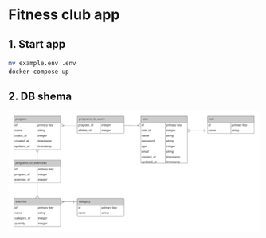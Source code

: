 # Fitness club app

## 1. Start app 
```sh
mv example.env .env
docker-compose up
```

## 2. DB shema
![](src/db/shema/database_diagram.png)
